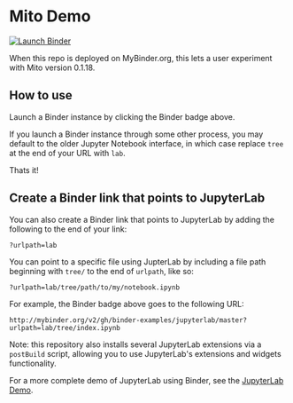 # Mito Demo

[![Launch Binder](http://mybinder.org/badge_logo.svg)](https://mybinder.org/v2/gh/saga-vcs/mito-demo.git/master?urlpath=lab/tree/example2)

When this repo is deployed on MyBinder.org, this lets a user experiment with Mito version 0.1.18.

## How to use

Launch a Binder instance by clicking the Binder badge above.

If you launch a Binder instance through some other process, you may default to the older Jupyter Notebook interface, in which case replace `tree` at the end of your URL with `lab`.

Thats it!

## Create a Binder link that points to JupyterLab

You can also create a Binder link that points to JupyterLab by adding the following
to the end of your link:

`?urlpath=lab`

You can point to a specific file using JupterLab by including a file path
beginning with `tree/` to the end of `urlpath`, like so:

`?urlpath=lab/tree/path/to/my/notebook.ipynb`

For example, the Binder badge above goes to the following URL:

`http://mybinder.org/v2/gh/binder-examples/jupyterlab/master?urlpath=lab/tree/index.ipynb`

Note: this repository also installs several JupyterLab extensions via a `postBuild` script, allowing
you to use JupyterLab's extensions and widgets functionality.

For a more complete demo of JupyterLab using Binder, see the
[JupyterLab Demo](https://github.com/jupyterlab/jupyterlab-demo). 
 
